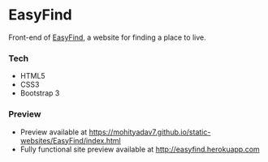 # EasyFind
Front-end of [EasyFind](http://easyfind.herokuapp.com/), a website for finding a place to live.

### Tech
* HTML5
* CSS3
* Bootstrap 3 

### Preview
* Preview available at https://mohityadav7.github.io/static-websites/EasyFind/index.html
* Fully functional site preview available at http://easyfind.herokuapp.com
